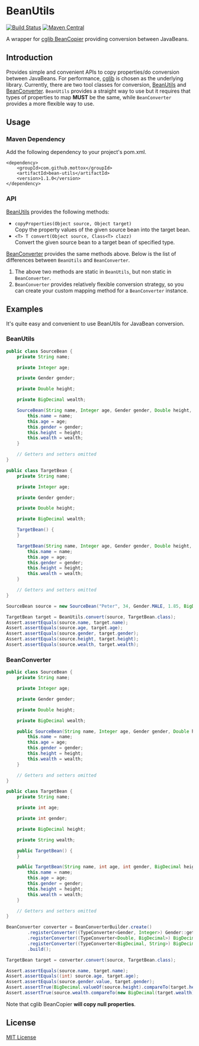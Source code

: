 # BeanUtils
[![Build Status](https://travis-ci.org/MottoX/BeanUtils.svg?branch=master)](https://travis-ci.org/MottoX/BeanUtils)
[![Maven Central](https://maven-badges.herokuapp.com/maven-central/com.github.mottox/bean-utils/badge.svg)](https://maven-badges.herokuapp.com/maven-central/com.github.mottox/bean-utils)

A wrapper for [cglib BeanCopier](https://github.com/cglib/cglib/blob/master/cglib/src/main/java/net/sf/cglib/beans/BeanCopier.java) providing conversion between JavaBeans.

## Introduction
Provides simple and convenient APIs to copy properties/do conversion between JavaBeans. For performance, [cglib](https://github.com/cglib/cglib) is chosen as the underlying library.
Currently, there are two tool classes for conversion, [BeanUtils](src/main/java/com/github/mottox/util/bean/BeanUtils.java) and [BeanConverter](src/main/java/com/github/mottox/util/bean/BeanConverter.java).
`BeanUtils` provides a straight way to use but it requires that types of properties to map **MUST** be the same, while `BeanConverter` provides a more flexible way to use.

## Usage
### Maven Dependency
Add the following dependency to your project's pom.xml.
```
<dependency>
    <groupId>com.github.mottox</groupId>
    <artifactId>bean-utils</artifactId>
    <version>1.1.0</version>
</dependency>
```

### API
[BeanUtils](src/main/java/com/github/mottox/util/bean/BeanUtils.java) provides the following methods:
*  `copyProperties(Object source, Object target)`
<br>Copy the property values of the given source bean into the target bean.
*  `<T> T convert(Object source, Class<T> clazz)`
<br>Convert the given source bean to a target bean of specified type.

[BeanConverter](src/main/java/com/github/mottox/util/bean/BeanConverter.java) provides the same methods above.
Below is the list of differences between `BeanUtils` and `BeanConverter`.
1. The above two methods are static in `BeanUtils`, but non static in `BeanConverter`.
2. `BeanConverter` provides relatively flexible conversion strategy, so you can create your custom mapping method for a `BeanConverter` instance.

## Examples
It's quite easy and convenient to use BeanUtils for JavaBean conversion.

### BeanUtils
```java
public class SourceBean {
    private String name;

    private Integer age;

    private Gender gender;

    private Double height;

    private BigDecimal wealth;

    SourceBean(String name, Integer age, Gender gender, Double height, BigDecimal wealth) {
        this.name = name;
        this.age = age;
        this.gender = gender;
        this.height = height;
        this.wealth = wealth;
    }

    // Getters and setters omitted
}

public class TargetBean {
    private String name;

    private Integer age;

    private Gender gender;

    private Double height;

    private BigDecimal wealth;

    TargetBean() {
    }

    TargetBean(String name, Integer age, Gender gender, Double height, BigDecimal wealth) {
        this.name = name;
        this.age = age;
        this.gender = gender;
        this.height = height;
        this.wealth = wealth;
    }

    // Getters and setters omitted
}
```

```java
SourceBean source = new SourceBean("Peter", 34, Gender.MALE, 1.85, BigDecimal.valueOf(123456789.87654321));

TargetBean target = BeanUtils.convert(source, TargetBean.class);
Assert.assertEquals(source.name, target.name);
Assert.assertEquals(source.age, target.age);
Assert.assertEquals(source.gender, target.gender);
Assert.assertEquals(source.height, target.height);
Assert.assertEquals(source.wealth, target.wealth);
```

### BeanConverter
```java
public class SourceBean {
    private String name;

    private Integer age;

    private Gender gender;

    private Double height;

    private BigDecimal wealth;

    public SourceBean(String name, Integer age, Gender gender, Double height, BigDecimal wealth) {
        this.name = name;
        this.age = age;
        this.gender = gender;
        this.height = height;
        this.wealth = wealth;
    }

    // Getters and setters omitted
}

public class TargetBean {
    private String name;

    private int age;

    private int gender;

    private BigDecimal height;

    private String wealth;

    public TargetBean() {
    }

    public TargetBean(String name, int age, int gender, BigDecimal height, String wealth) {
        this.name = name;
        this.age = age;
        this.gender = gender;
        this.height = height;
        this.wealth = wealth;
    }

    // Getters and setters omitted
}
```

```java
BeanConverter converter = BeanConverterBuilder.create()
        .registerConverter((TypeConverter<Gender, Integer>) Gender::getValue)
        .registerConverter((TypeConverter<Double, BigDecimal>) BigDecimal::valueOf)
        .registerConverter((TypeConverter<BigDecimal, String>) BigDecimal::toPlainString)
        .build();

TargetBean target = converter.convert(source, TargetBean.class);

Assert.assertEquals(source.name, target.name);
Assert.assertEquals((int) source.age, target.age);
Assert.assertEquals(source.gender.value, target.gender);
Assert.assertTrue(BigDecimal.valueOf(source.height).compareTo(target.height) == 0);
Assert.assertTrue(source.wealth.compareTo(new BigDecimal(target.wealth)) == 0);
```

Note that cglib BeanCopier **will copy null properties**.

## License
[MIT License](LICENSE)
